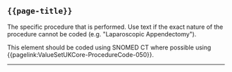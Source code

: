 ## <code>{{page-title}}</code>
	
The specific procedure that is performed. Use text if the exact nature of the procedure cannot be coded (e.g. "Laparoscopic Appendectomy").

This element should be coded using SNOMED CT where possible using {{pagelink:ValueSetUKCore-ProcedureCode-050}}.

---


